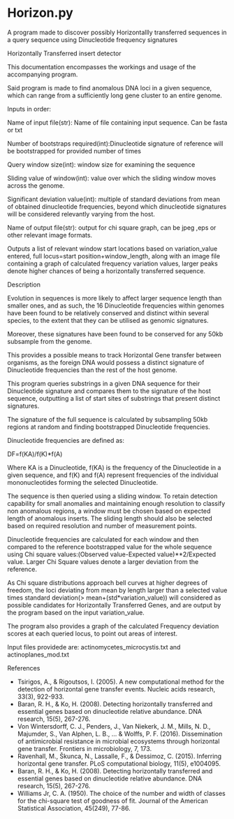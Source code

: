 # Horizon.py
A program made to discover possibly Horizontallly transferred sequences in a query sequence using Dinucleotide frequency signatures

Horizontally Transferred insert detector


This documentation encompasses the workings and usage of the accompanying program.


Said program is made to find anomalous DNA loci in a given sequence, which can range from a sufficiently long gene cluster to an entire genome.


Inputs in order: 


Name of input file(str): Name of file containing input sequence. Can be fasta or txt


Number of bootstraps required(int):Dinucleotide signature of reference will be bootstrapped for provided number of times


Query window size(int): window size for examining the sequence


Sliding value of window(int): value over which the sliding window moves across the genome.


Significant deviation value(int): multiple of standard deviations from mean of obtained dinucleotide frequencies,  beyond which dinucleotide signatures will be considered relevantly varying from the host.


Name of output file(str): output for chi square graph, can be jpeg ,eps or other relevant image formats.


Outputs a list of relevant window start locations based on variation_value entered, full locus=start position+window_length, along with an image file containing a graph of calculated frequency variation values, larger peaks denote higher chances of being a horizontally transferred sequence.


Description


Evolution in sequences is more likely to affect larger sequence length than smaller ones, and as such, the 16 Dinucleotide frequencies within genomes have been found to be relatively conserved and distinct within several species, to the extent that they can be utilised as genomic signatures.


Moreover, these signatures have been found to be conserved for any 50kb subsample from the genome.


This provides a possible means to track Horizontal Gene transfer between organisms, as the foreign DNA would possess a distinct signature of Dinucleotide frequencies than the rest of the host genome.


This program queries substrings in a given DNA sequence for their Dinucleotide signature and compares them to the signature of the host sequence, outputting a list of start sites of substrings that present distinct signatures. 


The signature of the full sequence is calculated by subsampling 50kb regions at random and finding bootstrapped Dinucleotide frequencies.


Dinucleotide frequencies are defined as:


DF=f(KA)/f(K)*f(A)


Where KA is a Dinucleotide, f(KA) is the frequency of the Dinucleotide in a given sequence, and f(K) and f(A) represent frequencies of the individual mononucleotides forming the selected Dinucleotide.


The sequence is then queried using a sliding window. To retain detection capability for small anomalies and maintaining enough resolution to classify non anomalous regions, a window must be chosen based on expected length of anomalous inserts. The sliding length should also be selected based on required resolution and number of measurement points.


Dinucleotide frequencies are calculated for each window and then compared to the reference bootstrapped value for the whole sequence using Chi square values:(Observed value-Expected value)**2/Expected value. Larger Chi Square values denote a larger deviation from the reference.


As Chi square distributions approach bell curves at higher degrees of freedom, the loci deviating from mean by length larger than a selected value times standard deviation(> mean+(std*variation_value)) will considered as possible candidates for Horizontally Transferred Genes, and are output by the program based on the input variation_value.


The program also provides a graph of the calculated Frequency deviation scores at each queried locus, to point out areas of interest.

Input files providede are: actinomycetes_microcystis.txt and actinoplanes_mod.txt


References


* Tsirigos, A., & Rigoutsos, I. (2005). A new computational method for the detection of horizontal gene transfer events. Nucleic acids research, 33(3), 922-933.
* Baran, R. H., & Ko, H. (2008). Detecting horizontally transferred and essential genes based on dinucleotide relative abundance. DNA research, 15(5), 267-276.
* Von Wintersdorff, C. J., Penders, J., Van Niekerk, J. M., Mills, N. D., Majumder, S., Van Alphen, L. B., ... & Wolffs, P. F. (2016). Dissemination of antimicrobial resistance in microbial ecosystems through horizontal gene transfer. Frontiers in microbiology, 7, 173.
* Ravenhall, M., Škunca, N., Lassalle, F., & Dessimoz, C. (2015). Inferring horizontal gene transfer. PLoS computational biology, 11(5), e1004095.
* Baran, R. H., & Ko, H. (2008). Detecting horizontally transferred and essential genes based on dinucleotide relative abundance. DNA research, 15(5), 267-276.
* Williams Jr, C. A. (1950). The choice of the number and width of classes for the chi-square test of goodness of fit. Journal of the American Statistical Association, 45(249), 77-86.
